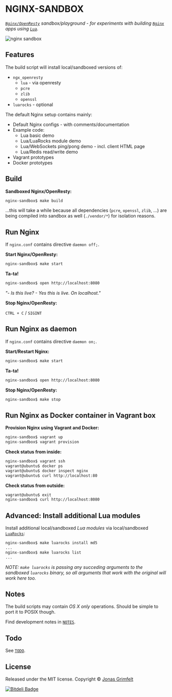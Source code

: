 # NGINX-SANDBOX

_[`Nginx/OpenResty`](http://openresty.org) sandbox/playground - for experiments with building [`Nginx`](http://nginx.org) apps using [`Lua`](http://lua.org)._

![nginx sandbox](http://cl.ly/image/080y0T3Y3f1Q/Nginx%20Sandbox.png)


## Features

The build script will install local/sandboxed versions of:

* `ngx_openresty`
    * `lua` - via openresty
    * `pcre`
    * `zlib`
    * `openssl`
* `luarocks` - optional

The default Nginx setup contains mainly:

* Default Nginx configs - with comments/documentation
* Example code:
    * Lua basic demo
    * Lua/LuaRocks module demo
    * Lua/WebSockets ping/pong demo - incl. client HTML page
    * Lua/Redis read/write demo
* Vagrant prototypes
* Docker prototypes

## Build

**Sandboxed Nginx/OpenResty:**

```bash
nginx-sandbox$ make build
```

...this will take a while because all dependencies (`pcre`, `openssl`, `zlib`, ...) are being compiled into sandbox as well (`./vendor/*`) for isolation reasons.


## Run Nginx

If `nginx.conf` contains directive `daemon off;`.

**Start Nginx/OpenResty:**

```bash
nginx-sandbox$ make start
```

**Ta-ta!**

```bash
nginx-sandbox$ open http://localhost:8080
```

*"- Is this live? - Yes this is live. On localhost."*

**Stop Nginx/OpenResty:**

`CTRL + C` / `SIGINT`


## Run Nginx as daemon

If `nginx.conf` contains directive `daemon on;`.

**Start/Restart Nginx:**

```bash
nginx-sandbox$ make start
```

**Ta-ta!**

```bash
nginx-sandbox$ open http://localhost:8080
```

**Stop Nginx/OpenResty:**

```bash
nginx-sandbox$ make stop
```


## Run Nginx as Docker container in Vagrant box

**Provision Nginx using Vagrant and Docker:**

```bash
nginx-sandbox$ vagrant up
nginx-sandbox$ vagrant provision
```

**Check status from inside:**

```bash
nginx-sandbox$ vagrant ssh
vagrant@ubuntu$ docker ps
vagrant@ubuntu$ docker inspect nginx
vagrant@ubuntu$ curl http://localhost:80
```

**Check status from outside:**

```bash
vagrant@ubuntu$ exit
nginx-sandbox$ curl http://localhost:8080
```


## Advanced: Install additional Lua modules

Install additional local/sandboxed *Lua modules* via local/sandboxed [`LuaRocks`](http://luarocks.org):

```bash
nginx-sandbox$ make luarocks install md5
...
nginx-sandbox$ make luarocks list
...
```

*NOTE: `make luarocks` is passing any succeding arguments to the sandboxed `luarocks` binary, so all arguments that work with the original will work here too.*


## Notes

The build scripts may contain *OS X only* operations. Should be simple to port it to POSIX though.

Find development notes in [`NOTES`](https://github.com/grimen/nginx-sandbox/blob/master/NOTES).


## Todo

See [`TODO`](https://github.com/grimen/nginx-sandbox/blob/master/TODO).


## License

Released under the MIT license. Copyright © [Jonas Grimfelt](https://github.com/grimen)

[![Bitdeli Badge](https://d2weczhvl823v0.cloudfront.net/grimen/nginx-sandbox/trend.png)](https://bitdeli.com/free "Bitdeli Badge")
